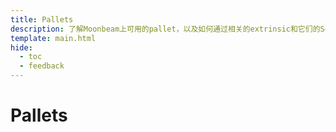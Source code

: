 ```yaml
---
title: Pallets
description: 了解Moonbeam上可用的pallet，以及如何通过相关的extrinsic和它们的Solidity接口（如果适用）与它们交互。
template: main.html
hide:
  - toc
  - feedback
---
```


<h1 class='subsection-title'>Pallets</h1>
<div class='subsection-wrapper'></div>